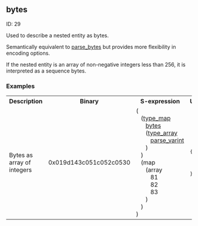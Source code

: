 ## bytes

ID: 29

Used to describe a nested entity as bytes.

Semantically equivalent to [parse_bytes](./parse_bytes.md) but provides more flexibility in encoding options.

If the nested entity is an array of non-negative integers less than 256, it is interpreted as a sequence bytes.

### Examples

<table><tr><th>Description</th><th>Binary</th><th>S-expression</th><th>Unpacked</th></tr><tr><td>Bytes as array of integers</td><td>0x019d143c051c052c0530</td><td>(<br>&nbsp;&nbsp;&nbsp;(<a href="./type_map.md">type_map</a> <br>&nbsp;&nbsp;&nbsp;&nbsp;&nbsp;&nbsp;<a href="./bytes.md">bytes</a> <br>&nbsp;&nbsp;&nbsp;&nbsp;&nbsp;&nbsp;(<a href="./type_array.md">type_array</a> <br>&nbsp;&nbsp;&nbsp;&nbsp;&nbsp;&nbsp;&nbsp;&nbsp;&nbsp;<a href="./parse_varint.md">parse_varint</a><br>&nbsp;&nbsp;&nbsp;&nbsp;&nbsp;&nbsp;)<br>&nbsp;&nbsp;&nbsp;) <br>&nbsp;&nbsp;&nbsp;(map <br>&nbsp;&nbsp;&nbsp;&nbsp;&nbsp;&nbsp;(array <br>&nbsp;&nbsp;&nbsp;&nbsp;&nbsp;&nbsp;&nbsp;&nbsp;&nbsp;81 <br>&nbsp;&nbsp;&nbsp;&nbsp;&nbsp;&nbsp;&nbsp;&nbsp;&nbsp;82 <br>&nbsp;&nbsp;&nbsp;&nbsp;&nbsp;&nbsp;&nbsp;&nbsp;&nbsp;83<br>&nbsp;&nbsp;&nbsp;&nbsp;&nbsp;&nbsp;)<br>&nbsp;&nbsp;&nbsp;)<br>)</td><td><pre>{
  "0": 81,
  "1": 82,
  "2": 83
}</pre></td></table>